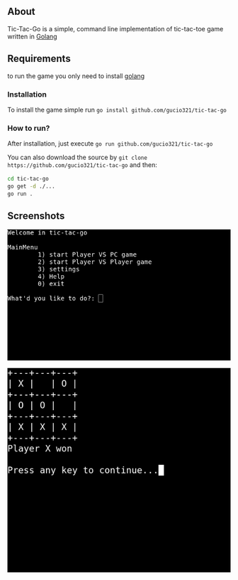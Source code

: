 ## About

Tic-Tac-Go is a simple, command line implementation
of tic-tac-toe game written in [Golang](https://golang.org)

## Requirements

to run the game you only need to install [golang](https://golang.org)

### Installation

To install the game simple run `go install github.com/gucio321/tic-tac-go`

### How to run?

After installation, just execute `go run github.com/gucio321/tic-tac-go`

You can also download the source by `git clone https://github.com/gucio321/tic-tac-go`
and then:

```sh
cd tic-tac-go
go get -d ./...
go run .
```

## Screenshots

![menu](docs/menu.png)

![gameplay](docs/gameplay.png)
